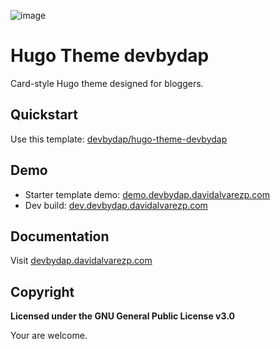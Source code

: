 ![image](https://user-images.githubusercontent.com/5889006/190859441-141b5f81-8483-40d2-bd96-ebf85616a46d.png)

# Hugo Theme devbydap

Card-style Hugo theme designed for bloggers.

## Quickstart

Use this template: [devbydap/hugo-theme-devbydap](https://github.com/devbydap/hugo-theme-devbydap)

## Demo

* Starter template demo: [demo.devbydap.davidalvarezp.com](https://demo.devbydap.davidalvarezp.com)
* Dev build: [dev.devbydap.davidalvarezp.com](https://dev.devbydap.davidalvarezp.com)

## Documentation

Visit [devbydap.davidalvarezp.com](https://devbydap.davidalvarezp.com)

## Copyright

**Licensed under the GNU General Public License v3.0**

Your are welcome.
